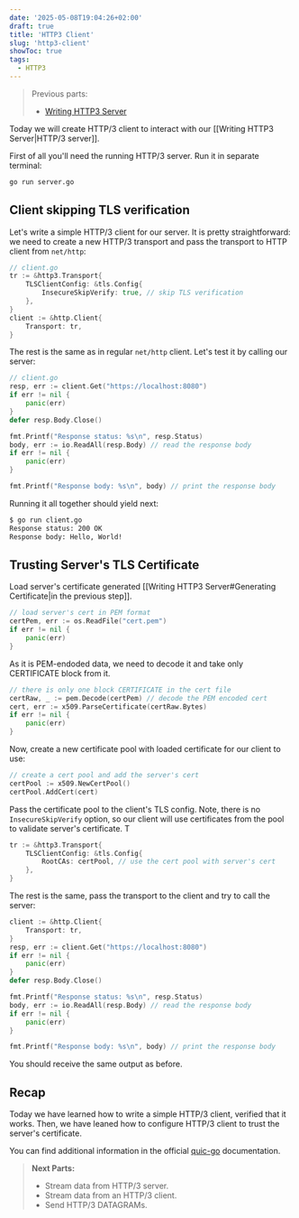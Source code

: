 ```yaml
---
date: '2025-05-08T19:04:26+02:00'
draft: true
title: 'HTTP3 Client'
slug: 'http3-client'
showToc: true
tags:
  - HTTP3
---
```


> Previous parts:
> - [Writing HTTP3 Server](/blog/http3/writing-http3-server/)

Today we will create HTTP/3 client to interact with our [[Writing HTTP3 Server|HTTP/3 server]].

First of all you'll need the running HTTP/3 server. Run it in separate terminal:

```sh
go run server.go
```

## Client skipping TLS verification

Let's write a simple HTTP/3 client for our server. It is pretty straightforward: we need to create a new HTTP/3 transport and pass the transport to HTTP client from `net/http`:

```go filename=client.go
// client.go
tr := &http3.Transport{
    TLSClientConfig: &tls.Config{
        InsecureSkipVerify: true, // skip TLS verification
    },
}
client := &http.Client{
    Transport: tr,
}
```

The rest is the same as in regular `net/http` client. Let's test it by calling our server:

```go filename=client.go
// client.go
resp, err := client.Get("https://localhost:8080")
if err != nil {
    panic(err)
}
defer resp.Body.Close()

fmt.Printf("Response status: %s\n", resp.Status)
body, err := io.ReadAll(resp.Body) // read the response body
if err != nil {
    panic(err)
}

fmt.Printf("Response body: %s\n", body) // print the response body
```

Running it all together should yield next:

```sh
$ go run client.go
Response status: 200 OK
Response body: Hello, World!
```


## Trusting Server's TLS Certificate

Load server's certificate generated [[Writing HTTP3 Server#Generating Certificate|in the previous step]].

```go filename=client.go
// load server's cert in PEM format
certPem, err := os.ReadFile("cert.pem")
if err != nil {
    panic(err)
}
```

As it is PEM-endoded data, we need to decode it and take only CERTIFICATE block from it.

```go filename=client.go
// there is only one block CERTIFICATE in the cert file
certRaw, _ := pem.Decode(certPem) // decode the PEM encoded cert
cert, err := x509.ParseCertificate(certRaw.Bytes)
if err != nil {
    panic(err)
}
```

Now, create a new certificate pool with loaded certificate for our client to use:

```go filename=client.go
// create a cert pool and add the server's cert
certPool := x509.NewCertPool()
certPool.AddCert(cert)
```

Pass the certificate pool to the client's TLS config. Note, there is no `InsecureSkipVerify` option, so our client will use certificates from the pool to validate server's certificate. T

```go filename=client.go
tr := &http3.Transport{
    TLSClientConfig: &tls.Config{
        RootCAs: certPool, // use the cert pool with server's cert
    },
}
```

The rest is the same, pass the transport to the client and try to call the server:

```go filename=client.go
client := &http.Client{
    Transport: tr,
}
resp, err := client.Get("https://localhost:8080")
if err != nil {
    panic(err)
}
defer resp.Body.Close()

fmt.Printf("Response status: %s\n", resp.Status)
body, err := io.ReadAll(resp.Body) // read the response body
if err != nil {
    panic(err)
}

fmt.Printf("Response body: %s\n", body) // print the response body
```

You should receive the same output as before.

## Recap

Today we have learned how to write a simple HTTP/3 client, verified that it works.
Then, we have leaned how to configure HTTP/3 client to trust the server's certificate.

You can find additional information in the official [quic-go](https://quic-go.net/docs/http3/client/) documentation.

> **Next Parts:**
>
> - Stream data from HTTP/3 server.
> - Stream data from an HTTP/3 client.
> - Send HTTP/3 DATAGRAMs.